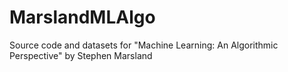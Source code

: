 # MarslandMLAlgo
Source code and datasets for "Machine Learning: An Algorithmic Perspective" by Stephen Marsland
